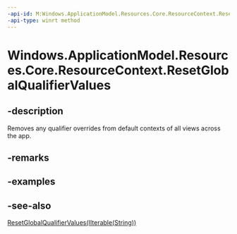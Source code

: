 ----api-id: M:Windows.ApplicationModel.Resources.Core.ResourceContext.ResetGlobalQualifierValues
-api-type: winrt method
---<!-- Method syntaxpublic void ResetGlobalQualifierValues()--># Windows.ApplicationModel.Resources.Core.ResourceContext.ResetGlobalQualifierValues## -descriptionRemoves any qualifier overrides from default contexts of all views across the app.## -remarks## -examples## -see-also[ResetGlobalQualifierValues(IIterable(String))](resourcecontext_resetglobalqualifiervalues_1340087124.md)